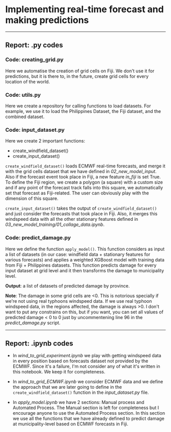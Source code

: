 # Implementing real-time forecast and making predictions
---

## Report: .py codes

### Code: creating_grid.py

Here we automatise the creation of grid cells on Fiji. We don't use it for predictions, but it is there to, in the future, create grid cells for every location of the world.

### Code: utils.py

Here we create a repository for calling functions to load datasets. For example, we use it to load the Philippines Dataset, the Fiji dataset, and the combined dataset.

### Code: input_dataset.py

Here we create 2 important functions:
-  create_windfield_dataset()
-  create_input_dataset()


```create_windfield_dataset()``` loads ECMWF real-time forecasts, and merge it with the grid cells dataset that we have defined in *02_new_model_input*. Also if the forecast event took place in Fiji, a new feature *in_fiji* is set True. To define the Fiji region, we create a polygon (a square) with a custom size and if any point of the forecast track falls into this square, we automatically set that forecast as Fiji-related. The user can obviously play with the dimension of this square.

```create_input_dataset()``` takes the output of ```create_windfield_dataset()``` and just consider the forecasts that took place in Fiji. Also, it merges this windspeed data with all the other stationary features defined in *03_new_model_training/01_collage_data.ipynb*.

### Code: predict_damage.py

Here we define the function ```apply_model()```. This function considers as input a list of datasets (in our case: windfield data + stationary features for various forecasts) and applies a weighted XGBoost model with training data from Fiji + Philippines datasets. This function predicts damage for every input dataset at grid level and it then transforms the damage to municipality level.

**Output**: a list of datasets of predicted damage by province.

**Note**: The damage in some grid cells are <0. This is notorious specially if we're not using real typhoons windspeed data. If we use real typhoon windspeed data, in the regions affected, the damage is always >0. I don't want to put any constrains on this, but if you want, you can set all values of predicted damage < 0 to 0 just by uncommentening line 96 in the *predict_damage.py* script.

---

## Report: .ipynb codes

- In *wind_to_grid_experiment.ipynb* we play with getting windspeed data in every position based on forecasts dataset not provided by the ECMWF. Since it's a failure, I'm not consider any of what it's written in this notebook. We keep it for completeness.

- In *wind_to_grid_ECMWF.ipynb* we consider ECMWF data and we define the approach that we are later going to define in the ```create_windfield_dataset()``` function in the *input_dataset.py* file.

- In *apply_model.ipynb* we have 2 sections: Manual process and Automated Process. The Manual section is left for completeness but I encourage anyone to use the Automated Process section. In this section we use all the functions that we have already defined to predict damage at municipality-level based on ECMWF forecasts in Fiji.
